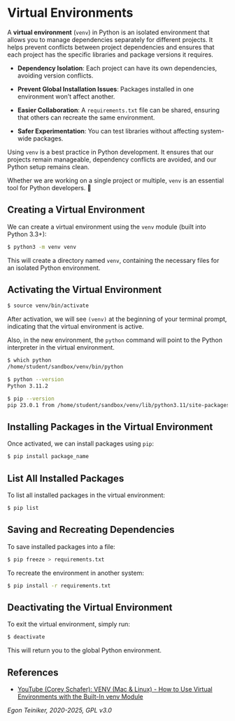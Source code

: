 # Virtual Environments

A **virtual environment** (`venv`) in Python is an isolated environment 
that allows you to manage dependencies separately for different projects. 
It helps prevent conflicts between project dependencies and ensures that 
each project has the specific libraries and package versions it requires.

* **Dependency Isolation**: Each project can have its own dependencies, 
    avoiding version conflicts.

* **Prevent Global Installation Issues**: Packages installed in one 
    environment won’t affect another.

* **Easier Collaboration**: A `requirements.txt` file can be shared, 
    ensuring that others can recreate the same environment.

* **Safer Experimentation**: You can test libraries without affecting 
    system-wide packages.

Using `venv` is a best practice in Python development. It ensures that 
our projects remain manageable, dependency conflicts are avoided, and 
our Python setup remains clean. 

Whether we are working on a single project or multiple, `venv` is an 
essential tool for Python developers. 🚀


## Creating a Virtual Environment

We can create a virtual environment using the `venv` module (built 
into Python 3.3+):

```bash
$ python3 -m venv venv
```
This will create a directory named `venv`, containing the necessary files 
for an isolated Python environment.

## Activating the Virtual Environment

```bash
$ source venv/bin/activate
```

After activation, we will see `(venv)` at the beginning of your terminal prompt, 
indicating that the virtual environment is active.

Also, in the new environment, the `python` command will point to the Python
interpreter in the virtual environment.

```bash
$ which python
/home/student/sandbox/venv/bin/python

$ python --version
Python 3.11.2

$ pip --version
pip 23.0.1 from /home/student/sandbox/venv/lib/python3.11/site-packages/pip (python 3.11)
```


## Installing Packages in the Virtual Environment

Once activated, we can install packages using `pip`:
```bash
$ pip install package_name
```

## List All Installed Packages 

To list all installed packages in the virtual environment:
```bash
$ pip list
```

## Saving and Recreating Dependencies

To save installed packages into a file:
```bash
$ pip freeze > requirements.txt
```
To recreate the environment in another system:
```bash
$ pip install -r requirements.txt
```

## Deactivating the Virtual Environment

To exit the virtual environment, simply run:
```bash
$ deactivate
```
This will return you to the global Python environment.



## References

* [YouTube (Corey Schafer): VENV (Mac & Linux) - How to Use Virtual Environments with the Built-In venv Module](https://youtu.be/Kg1Yvry_Ydk?si=GDD5uxD9AyOJynIc)

*Egon Teiniker, 2020-2025, GPL v3.0*
